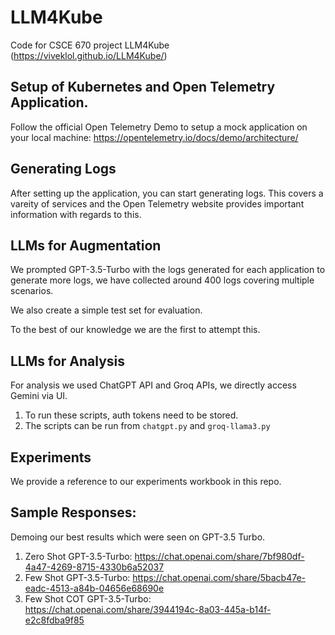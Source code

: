 # LLM4Kube
Code for CSCE 670 project LLM4Kube (https://viveklol.github.io/LLM4Kube/)

## Setup of Kubernetes and Open Telemetry Application.
Follow the official Open Telemetry Demo to setup a mock application on your local machine: https://opentelemetry.io/docs/demo/architecture/

## Generating Logs
After setting up the application, you can start generating logs. This covers a vareity of services and the Open Telemetry website provides important information with regards to this.

## LLMs for Augmentation
We prompted GPT-3.5-Turbo with the logs generated for each application to generate more logs, we have collected around 400 logs covering multiple scenarios. 

We also create a simple test set for evaluation.

To the best of our knowledge we are the first to attempt this.

## LLMs for Analysis

For analysis we used ChatGPT API and Groq APIs, we directly access Gemini via UI.

1. To run these scripts, auth tokens need to be stored.
2. The scripts can be run from `chatgpt.py` and `groq-llama3.py`

## Experiments

We provide a reference to our experiments workbook in this repo.

## Sample Responses:
Demoing our best results which were seen on GPT-3.5 Turbo.

1. Zero Shot GPT-3.5-Turbo: https://chat.openai.com/share/7bf980df-4a47-4269-8715-4330b6a52037
2. Few Shot GPT-3.5-Turbo: https://chat.openai.com/share/5bacb47e-eadc-4513-a84b-04656e68690e
3. Few Shot COT GPT-3.5-Turbo: https://chat.openai.com/share/3944194c-8a03-445a-b14f-e2c8fdba9f85
